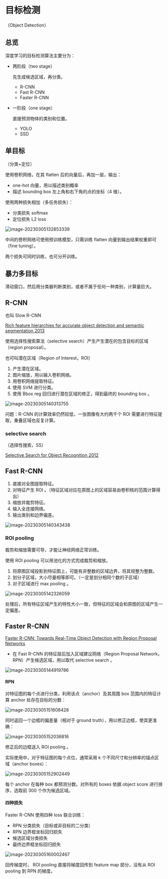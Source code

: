 # 目标检测

（Object Detection）

## 总览

深度学习的目标检测算法主要分为：

- 两阶段（two stage）

	先生成候选区域，再分类。

	- R-CNN
	- Fast R-CNN
	- Faster R-CNN

- 一阶段（one stage）

	直接预测物体的类别和位置。

	- YOLO
	- SSD

## 单目标

（分类+定位）

使用卷积网络，在其 flatten 后的向量后，再加一层，输出：

- one-hot 向量，用以描述类别概率
- 描述 bounding box 左上角和右下角的点的坐标（4 维）。

使用两种损失相加（多任务损失）：

- 分类损失 softmax
- 定位损失 L2 loss

![image-20230305132853339](images/目标检测/image-20230305132853339.png)

中间的卷积网络可使用预训练模型，只需训练 flatten 向量到输出结果权重即可（fine tuning）。

两个损失可同时训练，也可分开训练。

## 暴力多目标

滑动窗口，然后用分类器判断类别，或者不属于任何一种类别，计算量巨大。

## R-CNN

也叫 Slow R-CNN

[Rich feature hierarchies for accurate object detection and semantic segmentation 2013](https://arxiv.org/pdf/1311.2524.pdf)

使用选择性搜索算法（selective search）产生产生潜在的包含目标的区域（region proposal）。

也可叫潜在区域（Region of Interest，ROI）

1. 产生潜在区域。
2. 图片缩放，用以输入卷积网络。
3. 用卷积网络提取特征。
4. 使用 SVM 进行分类。
5. 使用 Bbox reg 回归进行潜在区域的修正，得到最终的 bounding box 。

![image-20230305140313755](images/目标检测/image-20230305140313755.png)

问题：R-CNN 的计算效率仍然较低，一张图像有大约两千个 ROI 需要进行特征提取，重叠区域也反复计算。

### selective search

（选择性搜索，SS）

[Selective Search for Object Recognition 2012](http://www.huppelen.nl/publications/selectiveSearchDraft.pdf)



## Fast R-CNN

1. 直接对全图提取特征。
2. 对特征产生 ROI 。（特征区域对应在原图上的区域容易由卷积核的范围计算得出）
3. 缩放并裁剪特征。
4. 输入全连接网络。
5. 输出类别和边界偏差。

![image-20230305140343438](images/目标检测/image-20230305140343438.png)

### ROI pooling

裁剪和缩放需要可导，才能让神经网络正常训练。

使用 ROI pooling 可以用池化的方式完成裁剪和缩放。

1. 将原图区域投影到特征图上，可能有非整数的区域边界，将其规整为整数。
2. 划分子区域，大小尽量相等即可。（一定是划分相同个数的子区域）
3. 对子区域进行 max pooling 。

![image-20230305142326059](images/目标检测/image-20230305142326059.png)

处理后，所有特征区域产生的特性大小一致，但特征的区域会和原图的区域产生一定偏差。

## Faster R-CNN

[Faster R-CNN: Towards Real-Time Object Detection with Region Proposal Networks](https://proceedings.neurips.cc/paper/2015/file/14bfa6bb14875e45bba028a21ed38046-Paper.pdf)

- 在 Fast R-CNN 的特征层后加入区域建议网络（Region Proposal Network，RPN）产生候选区域，用以取代 selective search 。

![image-20230305144919786](images/目标检测/image-20230305144919786.png)

#### RPN

对特征图的每个点进行分类，利用该点（anchor）及其周围 box 范围内的特征计算 anchor 处存在目标的分数：

![image-20230305151608428](images/目标检测/image-20230305151608428.png)

同时返回一个边框的偏差量（相对于 ground truth），用以修正边框，使其更准确：

![image-20230305152036816](images/目标检测/image-20230305152036816.png)

修正后的边框送入 ROI pooling 。

实际使用中，对于特征图的每个点位，通常采用 k 个不同尺寸和分辨率的锚点区域（anchor boxes）：

![image-20230305152902449](images/目标检测/image-20230305152902449.png)

每个 anchor 在每种 box 都预测分数。对所有的 boxes 依据 object score 进行排序，选取前 300 个作为候选区域。

#### 四种损失

Faster R-CNN 使用四种 loss 联合训练：

- RPN 分类损失（目标或非目标的二分类）
- RPN 边界框坐标回归损失
- 候选区域分类损失
- 最终边界框坐标回归损失

![image-20230305160002467](images/目标检测/image-20230305160002467.png)

回传梯度时， ROI pooling 直接将梯度回传到 feature map 部分，没有从 ROI pooling 到 RPN 的梯度。
